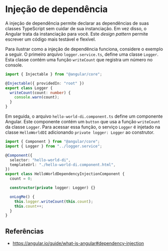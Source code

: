 # Injeção de dependência

A injeção de dependência permite declarar as dependências de suas classes TypeScript sem cuidar de sua instanciação. Em vez disso, o Angular trata da instanciação para você. Este _design pattern_ permite escrever um código mais testável e flexível.

Para ilustrar como a injeção de dependência funciona, considere o exemplo a seguir. O primeiro arquivo `logger.service.ts`, define uma classe `Logger`. Esta classe contém uma função `writeCount` que registra um número no console.

```ts
import { Injectable } from "@angular/core";

@Injectable({ providedIn: "root" })
export class Logger {
  writeCount(count: number) {
    console.warn(count);
  }
}
```

Em seguida, o arquivo `hello-world-di.component.ts` define um componente Angular. Este componente contém um `button` que usa a função `writeCount` da classe `Logger`. Para acessar essa função, o serviço `Logger` é injetado na classe `HelloWorldDI` adicionando `private logger: Logger` ao construtor.

```ts
import { Component } from "@angular/core";
import { Logger } from "../logger.service";

@Component({
  selector: "hello-world-di",
  templateUrl: "./hello-world-di.component.html",
})
export class HelloWorldDependencyInjectionComponent {
  count = 0;

  constructor(private logger: Logger) {}

  onLogMe() {
    this.logger.writeCount(this.count);
    this.count++;
  }
}
```

## Referências

- <https://angular.io/guide/what-is-angular#dependency-injection>
